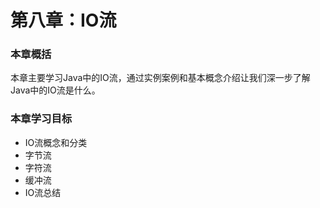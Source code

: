 # 第八章：IO流

### 本章概括

本章主要学习Java中的IO流，通过实例案例和基本概念介绍让我们深一步了解Java中的IO流是什么。

### 本章学习目标

* IO流概念和分类
* 字节流
* 字符流
* 缓冲流
* IO流总结


